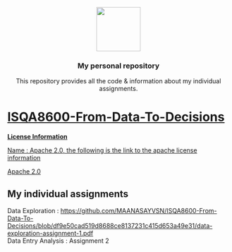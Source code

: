 <p align="center">
  <img height="100" src="https://www.unomaha.edu/university-communications/downloadables/lock-up/uno-lock-up-color-black.png">
</p>
<h3 align="center">My personal repository</h3>
<p align="center">This repository provides all the code & information about my individual assignments.</p>
<p align="center">
<a href="https://en.wikipedia.org/wiki/Apache_License">

</p>

# ISQA8600-From-Data-To-Decisions
**License Information** 
  
  <ins>Name</ins> : Apache 2.0, the following is the link to the apache license information 
  
  <a href="https://www.apache.org/licenses/LICENSE-2.0">Apache 2.0</a>
## My individual assignments
  Data Exploration : https://github.com/MAANASAYVSN/ISQA8600-From-Data-To-Decisions/blob/df9e50cad519d8688ce8137231c415d653a49e31/data-exploration-assignment-1.pdf \
  Data Entry Analysis : Assignment 2
  



